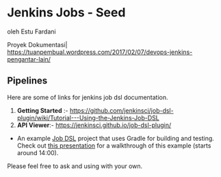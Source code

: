 
# Jenkins Jobs - Seed
oleh Estu Fardani

Proyek Dokumentasi| https://tuanpembual.wordpress.com/2017/02/07/devops-jenkins-pengantar-lain/

## Pipelines

Here are some of links for jenkins job dsl documentation.


1. **Getting Started** :-
   https://github.com/jenkinsci/job-dsl-plugin/wiki/Tutorial---Using-the-Jenkins-Job-DSL
2. **API Viewer**:- https://jenkinsci.github.io/job-dsl-plugin/

- An example [Job DSL](https://github.com/jenkinsci/job-dsl-plugin)
project that uses Gradle for building and testing. Check out [this
presentation](https://www.youtube.com/watch?v=SSK_JaBacE0) for a
walkthrough of this example (starts around 14:00).

Please feel free to ask and using with your own.
